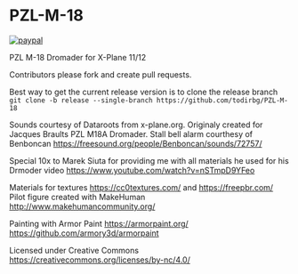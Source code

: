 # PZL-M-18

[![paypal](https://www.paypalobjects.com/en_US/i/btn/btn_donateCC_LG.gif)](https://www.paypal.com/cgi-bin/webscr?cmd=_donations&business=KDP7Q5DY8R59W&item_name=Development+of+PZL+M-18B+Dromader+for+X-Plane&currency_code=EUR)

 PZL M-18 Dromader for X-Plane 11/12
 
 Contributors please fork and create pull requests.

Best way to get the current release version is to clone the release branch
```git clone -b release --single-branch https://github.com/todirbg/PZL-M-18```
 
 Sounds courtesy of Dataroots from x-plane.org. Originaly created for Jacques Braults PZL M18A Dromader.
 Stall bell alarm courthesy of Benboncan https://freesound.org/people/Benboncan/sounds/72757/
  
 Special 10x to Marek Siuta for providing me with all materials he used for his Drmoder video
 https://www.youtube.com/watch?v=nSTmpD9YFeo
  
 Materials for textures https://cc0textures.com/ and https://freepbr.com/
 Pilot figure created with MakeHuman http://www.makehumancommunity.org/

 Painting with Armor Paint
 https://armorpaint.org/
 https://github.com/armory3d/armorpaint

Licensed under Creative Commons
https://creativecommons.org/licenses/by-nc/4.0/
